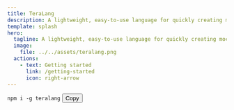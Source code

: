 ```yaml
---
title: TeraLang
description: A lightweight, easy-to-use language for quickly creating mock APIs and mock backends for frontend development
template: splash
hero:
  tagline: A lightweight, easy-to-use language for quickly creating mock APIs and mock backends for frontend development
  image:
    file: ../../assets/teralang.png
  actions:
    - text: Getting started
      link: /getting-started
      icon: right-arrow
---
```


<div class="install-box">
  <code>npm i -g teralang</code>
  <button onclick="navigator.clipboard.writeText('npm i -g teralang').then(() => {
    const btn = this;
    btn.innerText = 'Copied!';
    setTimeout(() => btn.innerText = 'Copy', 2000);
  })">Copy</button>
</div>
